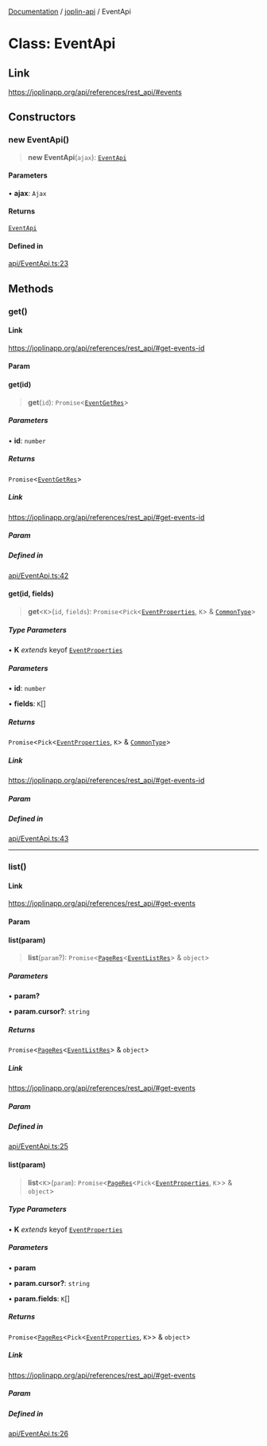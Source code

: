 [Documentation](../../packages.md) / [joplin-api](../index.md) / EventApi

# Class: EventApi

## Link

https://joplinapp.org/api/references/rest_api/#events

## Constructors

### new EventApi()

> **new EventApi**(`ajax`): [`EventApi`](EventApi.md)

#### Parameters

• **ajax**: `Ajax`

#### Returns

[`EventApi`](EventApi.md)

#### Defined in

[api/EventApi.ts:23](https://github.com/rxliuli/joplin-utils/blob/856dd8cbf75fe71932485581a99ca0e4ebcdd5e8/packages/joplin-api/src/api/EventApi.ts#L23)

## Methods

### get()

#### Link

https://joplinapp.org/api/references/rest_api/#get-events-id

#### Param

#### get(id)

> **get**(`id`): `Promise`\<[`EventGetRes`](../type-aliases/EventGetRes.md)\>

##### Parameters

• **id**: `number`

##### Returns

`Promise`\<[`EventGetRes`](../type-aliases/EventGetRes.md)\>

##### Link

https://joplinapp.org/api/references/rest_api/#get-events-id

##### Param

##### Defined in

[api/EventApi.ts:42](https://github.com/rxliuli/joplin-utils/blob/856dd8cbf75fe71932485581a99ca0e4ebcdd5e8/packages/joplin-api/src/api/EventApi.ts#L42)

#### get(id, fields)

> **get**\<`K`\>(`id`, `fields`): `Promise`\<`Pick`\<[`EventProperties`](../interfaces/EventProperties.md), `K`\> & [`CommonType`](../interfaces/CommonType.md)\>

##### Type Parameters

• **K** _extends_ keyof [`EventProperties`](../interfaces/EventProperties.md)

##### Parameters

• **id**: `number`

• **fields**: `K`[]

##### Returns

`Promise`\<`Pick`\<[`EventProperties`](../interfaces/EventProperties.md), `K`\> & [`CommonType`](../interfaces/CommonType.md)\>

##### Link

https://joplinapp.org/api/references/rest_api/#get-events-id

##### Param

##### Defined in

[api/EventApi.ts:43](https://github.com/rxliuli/joplin-utils/blob/856dd8cbf75fe71932485581a99ca0e4ebcdd5e8/packages/joplin-api/src/api/EventApi.ts#L43)

---

### list()

#### Link

https://joplinapp.org/api/references/rest_api/#get-events

#### Param

#### list(param)

> **list**(`param`?): `Promise`\<[`PageRes`](../interfaces/PageRes.md)\<[`EventListRes`](../type-aliases/EventListRes.md)\> & `object`\>

##### Parameters

• **param?**

• **param.cursor?**: `string`

##### Returns

`Promise`\<[`PageRes`](../interfaces/PageRes.md)\<[`EventListRes`](../type-aliases/EventListRes.md)\> & `object`\>

##### Link

https://joplinapp.org/api/references/rest_api/#get-events

##### Param

##### Defined in

[api/EventApi.ts:25](https://github.com/rxliuli/joplin-utils/blob/856dd8cbf75fe71932485581a99ca0e4ebcdd5e8/packages/joplin-api/src/api/EventApi.ts#L25)

#### list(param)

> **list**\<`K`\>(`param`): `Promise`\<[`PageRes`](../interfaces/PageRes.md)\<`Pick`\<[`EventProperties`](../interfaces/EventProperties.md), `K`\>\> & `object`\>

##### Type Parameters

• **K** _extends_ keyof [`EventProperties`](../interfaces/EventProperties.md)

##### Parameters

• **param**

• **param.cursor?**: `string`

• **param.fields**: `K`[]

##### Returns

`Promise`\<[`PageRes`](../interfaces/PageRes.md)\<`Pick`\<[`EventProperties`](../interfaces/EventProperties.md), `K`\>\> & `object`\>

##### Link

https://joplinapp.org/api/references/rest_api/#get-events

##### Param

##### Defined in

[api/EventApi.ts:26](https://github.com/rxliuli/joplin-utils/blob/856dd8cbf75fe71932485581a99ca0e4ebcdd5e8/packages/joplin-api/src/api/EventApi.ts#L26)
